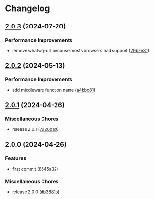 # Changelog

## [2.0.3](https://github.com/keq-request/keq-url/compare/v2.0.2...v2.0.3) (2024-07-20)


### Performance Improvements

* remove whatwg-url because mosts browsers had support ([29b9e31](https://github.com/keq-request/keq-url/commit/29b9e312a0d25a38824172cad98602a83e4dbb5f))

## [2.0.2](https://github.com/keq-request/keq-url/compare/v2.0.1...v2.0.2) (2024-05-13)


### Performance Improvements

* add middleware function name ([a4bbc81](https://github.com/keq-request/keq-url/commit/a4bbc81cb2edfc1fa589bfb09bdefbfdbebfb2f8))

## [2.0.1](https://github.com/keq-request/keq-url/compare/v2.0.0...v2.0.1) (2024-04-26)


### Miscellaneous Chores

* release 2.0.1 ([7928da9](https://github.com/keq-request/keq-url/commit/7928da931ded536aa26766745213868cbf0ee633))

## 2.0.0 (2024-04-26)


### Features

* first commit ([8545a32](https://github.com/keq-request/keq-url/commit/8545a32b4a0030e9c323c2fc1091d4e9f1f7d849))


### Miscellaneous Chores

* release 2.0.0 ([db3881b](https://github.com/keq-request/keq-url/commit/db3881b9b1c8e53c0d83644428ed68a7d5edc74e))
